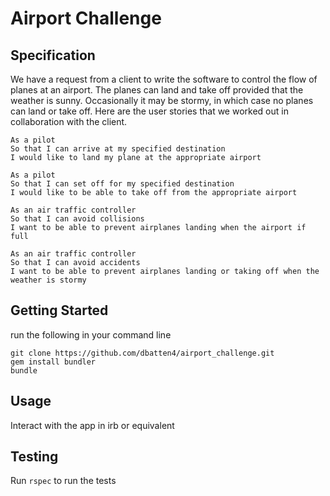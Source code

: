 Airport Challenge
=================

Specification
-----

We have a request from a client to write the software to control the flow of planes at an airport. The planes can land and take off provided that the weather is sunny. Occasionally it may be stormy, in which case no planes can land or take off.  Here are the user stories that we worked out in collaboration with the client.

```
As a pilot
So that I can arrive at my specified destination
I would like to land my plane at the appropriate airport

As a pilot
So that I can set off for my specified destination
I would like to be able to take off from the appropriate airport

As an air traffic controller
So that I can avoid collisions
I want to be able to prevent airplanes landing when the airport if full

As an air traffic controller
So that I can avoid accidents
I want to be able to prevent airplanes landing or taking off when the weather is stormy
```

## Getting Started

run the following in your command line 
```
git clone https://github.com/dbatten4/airport_challenge.git
gem install bundler
bundle
```

## Usage

Interact with the app in irb or equivalent

## Testing

Run `rspec` to run the tests
